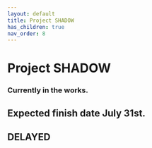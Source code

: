 ```yaml
---
layout: default
title: Project SHADOW
has_children: true
nav_order: 8
---
```


# Project SHADOW

### Currently in the works.

## Expected finish date July 31st.
## DELAYED
